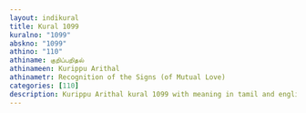 ```yaml
---
layout: indikural
title: Kural 1099
kuralno: "1099"
abskno: "1099"
athino: "110"
athiname: குறிப்பறிதல்
athinameen: Kurippu Arithal
athinametr: Recognition of the Signs (of Mutual Love)
categories: [110]
description: Kurippu Arithal kural 1099 with meaning in tamil and english 
---
```


